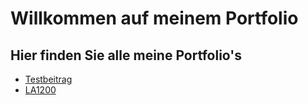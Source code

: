 # Willkommen auf meinem Portfolio
## Hier finden Sie alle meine Portfolio's
   * [Testbeitrag](Portfolio)
   * [LA1200](LA1200/LA1200.md)
